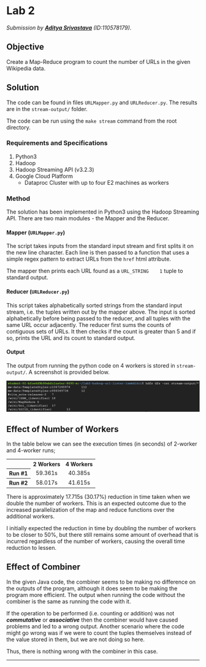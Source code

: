 # Lab 2

_Submission by [**Aditya Srivastava**](mailto:aditya.srivastava@colorado.edu) (ID:110578179)._

## Objective

Create a Map-Reduce program to count the number of URLs in the given Wikipedia data.

## Solution

The code can be found in files `URLMapper.py` and `URLReducer.py`. The results are in the `stream-output/` folder. 

The code can be run using the `make stream` command from the root directory.

### Requirements and Specifications

1. Python3
2. Hadoop
3. Hadoop Streaming API (v3.2.3)
4. Google Cloud Platform
	- Dataproc Cluster with up to four E2 machines as workers

### Method

The solution has been implemented in Python3 using the Hadoop Streaming API. There are two main modules - the Mapper and the Reducer.

#### Mapper (`URLMapper.py`)

The script takes inputs from the standard input stream and first splits it on the new line character. Each line is then passed to a function that uses a simple regex pattern to extract URLs from the `href` html attribute.

The mapper then prints each URL found as a `URL_STRING    1` tuple to standard output.

#### Reducer (`URLReducer.py`)

This script takes alphabetically sorted strings from the standard input stream, i.e. the tuples written out by the mapper above. The input is sorted alphabetically before being passed to the reducer, and all tuples with the same URL occur adjacently. The reducer first sums the counts of contiguous sets of URLs. It then checks if the count is greater than 5 and if so, prints the URL and its count to standard output.

#### Output

The output from running the python code on 4 workers is stored in `stream-output/`. A screenshot is provided below.

![Screen capture of streaming output](./dataproc_screenshot.png)


## Effect of Number of Workers

In the table below we can see the execution times (in seconds) of 2-worker and 4-worker runs;

<table>
  <tr>
    <th></th>
    <th>2 Workers</th>
    <th>4 Workers</th>
  </tr>
  <tr>
    <th>Run #1</th>
    <td align='center'>59.361s</td>
    <td align='center'>40.385s</td>
  </tr>
  <tr>
    <th>Run #2</th>
    <td align='center'>58.017s</td>
    <td align='center'>41.615s</td>
  </tr>
</table>

There is approximately 17.715s (30.17%) reduction in time taken when we double the number of workers. This is an expected outcome due to the increased parallelization of the map and reduce functions over the additional workers.

I initially expected the reduction in time by doubling the number of workers to be closer to 50%, but there still remains some amount of overhead that is incurred regardless of the number of workers, causing the overall time reduction to lessen.

## Effect of Combiner

In the given Java code, the combiner seems to be making no difference on the outputs of the program, although it does seem to be making the program more efficient. The output when running the code without the combiner is the same as running the code with it.

If the operation to be performed (i.e. counting or addition) was not _**commutative**_ or _**associative**_ then the combiner would have caused problems and led to a wrong output. Another scenario where the code might go wrong was if we were to count the tuples themselves instead of the value stored in them, but we are not doing so here.

Thus, there is nothing wrong with the combiner in this case.

___